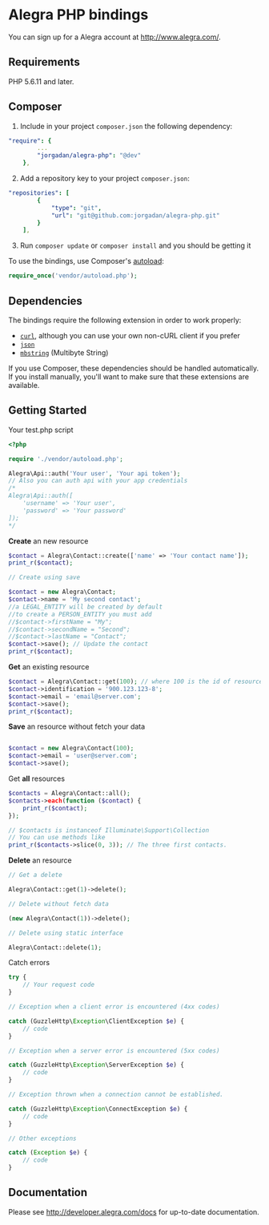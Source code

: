 # Alegra PHP bindings

You can sign up for a Alegra account at http://www.alegra.com/.

## Requirements

PHP 5.6.11 and later.

## Composer

1. Include in your project `composer.json` the following dependency:

```yaml
"require": {
        ...
        "jorgadan/alegra-php": "@dev"
    },
```

2. Add a repository key to your project `composer.json`:

```yaml
"repositories": [
        {
            "type": "git",
            "url": "git@github.com:jorgadan/alegra-php.git"
        }
    ],
```

3. Run `composer update` or `composer install` and you should be getting it

To use the bindings, use Composer's [autoload](https://getcomposer.org/doc/00-intro.md#autoloading):

```php
require_once('vendor/autoload.php');
```

## Dependencies

The bindings require the following extension in order to work properly:

- [`curl`](https://secure.php.net/manual/en/book.curl.php), although you can use your own non-cURL client if you prefer
- [`json`](https://secure.php.net/manual/en/book.json.php)
- [`mbstring`](https://secure.php.net/manual/en/book.mbstring.php) (Multibyte String)

If you use Composer, these dependencies should be handled automatically. If you install manually, you'll want to make sure that these extensions are available.

## Getting Started


Your test.php script
```php
<?php

require './vendor/autoload.php';

Alegra\Api::auth('Your user', 'Your api token');
// Also you can auth api with your app credentials
/*
Alegra\Api::auth([
    'username' => 'Your user',
    'password' => 'Your password'
]);
*/
```

**Create** an new resource

```php
$contact = Alegra\Contact::create(['name' => 'Your contact name']);
print_r($contact);

// Create using save

$contact = new Alegra\Contact;
$contact->name = 'My second contact';
//a LEGAL_ENTITY will be created by default
//to create a PERSON_ENTITY you must add 
//$contact->firstName = "My";
//$contact->secondName = "Second";
//$contact->lastName = "Contact";
$contact->save(); // Update the contact
print_r($contact);
```

**Get** an existing resource

```php
$contact = Alegra\Contact::get(100); // where 100 is the id of resource.
$contact->identification = '900.123.123-8';
$contact->email = 'email@server.com';
$contact->save();
print_r($contact);
```

**Save** an resource without fetch your data

```php

$contact = new Alegra\Contact(100);
$contact->email = 'user@server.com';
$contact->save();
```

Get **all** resources

```php
$contacts = Alegra\Contact::all();
$contacts->each(function ($contact) {
    print_r($contact);
});

// $contacts is instanceof Illuminate\Support\Collection
// You can use methods like
print_r($contacts->slice(0, 3)); // The three first contacts.
```

**Delete** an resource

```php
// Get a delete

Alegra\Contact::get(1)->delete();

// Delete without fetch data

(new Alegra\Contact(1))->delete();

// Delete using static interface

Alegra\Contact::delete(1);
```

Catch errors

```php
try {
    // Your request code
}

// Exception when a client error is encountered (4xx codes)

catch (GuzzleHttp\Exception\ClientException $e) {
    // code
}

// Exception when a server error is encountered (5xx codes)

catch (GuzzleHttp\Exception\ServerException $e) {
    // code
}

// Exception thrown when a connection cannot be established.

catch (GuzzleHttp\Exception\ConnectException $e) {
    // code
}

// Other exceptions

catch (Exception $e) {
    // code
}

```

## Documentation

Please see http://developer.alegra.com/docs for up-to-date documentation.

